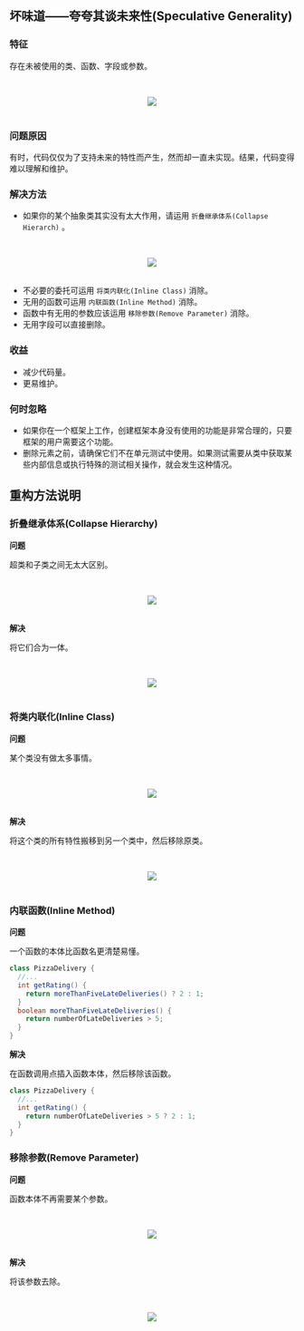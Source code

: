 ## 坏味道——夸夸其谈未来性(Speculative Generality)

### 特征

存在未被使用的类、函数、字段或参数。

<br><div align="center"><img src="https://raw.githubusercontent.com/dunwu/images/master/images/refactor/speculative-generality-1.png"/></div><br>

### 问题原因

有时，代码仅仅为了支持未来的特性而产生，然而却一直未实现。结果，代码变得难以理解和维护。

### 解决方法

- 如果你的某个抽象类其实没有太大作用，请运用 `折叠继承体系(Collapse Hierarch)` 。

<br><div align="center"><img src="https://raw.githubusercontent.com/dunwu/images/master/images/refactor/speculative-generality-2.png"/></div><br>

- 不必要的委托可运用 `将类内联化(Inline Class)`  消除。
- 无用的函数可运用 `内联函数(Inline Method)` 消除。
- 函数中有无用的参数应该运用 `移除参数(Remove Parameter)` 消除。
- 无用字段可以直接删除。

### 收益

- 减少代码量。
- 更易维护。

### 何时忽略

- 如果你在一个框架上工作，创建框架本身没有使用的功能是非常合理的，只要框架的用户需要这个功能。
- 删除元素之前，请确保它们不在单元测试中使用。如果测试需要从类中获取某些内部信息或执行特殊的测试相关操作，就会发生这种情况。

## 重构方法说明

### 折叠继承体系(Collapse Hierarchy)

**问题**

超类和子类之间无太大区别。

<br><div align="center"><img src="https://raw.githubusercontent.com/dunwu/images/master/images/refactor/collapse-hierarchy-before.png"/></div><br>

**解决**

将它们合为一体。

<br><div align="center"><img src="https://raw.githubusercontent.com/dunwu/images/master/images/refactor/collapse-hierarchy-after.png"/></div><br>

### 将类内联化(Inline Class)

**问题**

某个类没有做太多事情。

<br><div align="center"><img src="https://raw.githubusercontent.com/dunwu/images/master/images/refactor/inline-class-before.png"/></div><br>

**解决**

将这个类的所有特性搬移到另一个类中，然后移除原类。

<br><div align="center"><img src="https://raw.githubusercontent.com/dunwu/images/master/images/refactor/inline-class-after.png"/></div><br>

### 内联函数(Inline Method)

**问题**

一个函数的本体比函数名更清楚易懂。

```java
class PizzaDelivery {
  //...
  int getRating() {
    return moreThanFiveLateDeliveries() ? 2 : 1;
  }
  boolean moreThanFiveLateDeliveries() {
    return numberOfLateDeliveries > 5;
  }
}
```

**解决**

在函数调用点插入函数本体，然后移除该函数。

```java
class PizzaDelivery {
  //...
  int getRating() {
    return numberOfLateDeliveries > 5 ? 2 : 1;
  }
}
```

### 移除参数(Remove Parameter)

**问题**

函数本体不再需要某个参数。

<br><div align="center"><img src="https://raw.githubusercontent.com/dunwu/images/master/images/refactor/remove-parameter-before.png"/></div><br>

**解决**

将该参数去除。

<br><div align="center"><img src="https://raw.githubusercontent.com/dunwu/images/master/images/refactor/remove-parameter-after.png"/></div><br>
